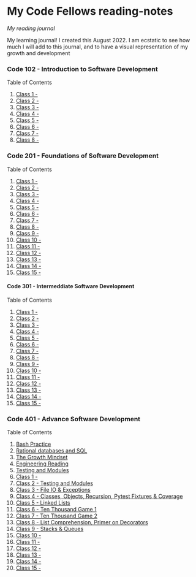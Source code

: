 # My Code Fellows reading-notes
*My reading journal*

My learning journal! I created this August 2022. I am ecstatic to see how much I will add to this journal, and to have a visual representation of my growth and development

### Code 102 - Introduction to Software Development

Table of Contents

1. [Class 1 -](./class1-readingnotes.md)
2. [Class 2 -](./class2-readingnotes.md)
3. [Class 3 -](./class3-readingnotes.md)
4. [Class 4 -](./class4-readingnotes.md)
5. [Class 5 -](./class5-readingnotes.md)
6. [Class 6 -](./class6-readingnotes.md)
7. [Class 7 -](./class7-readingnotes.md)
8. [Class 8 -](./class8-readingnotes.md)

### Code 201 - Foundations of Software Development

Table of Contents

1. [Class 1 -](./class01-reading-note.md)
2. [Class 2 -](./class02-reading-note.md)
3. [Class 3 -](./class03-reading-note.md)
4. [Class 4 -](./class04-reading-note.md)
5. [Class 5 -](./class05-reading-note.md)
6. [Class 6 -](./class06-reading-note.md)
7. [Class 7 -](./class07-reading-note.md)
8. [Class 8 -](./class08-reading-note.md)
9. [Class 9 -](./class09-reading-note.md)
10. [Class 10 -](./class10-reading-note.md)
11. [Class 11 -](./class11-reading-note.md)
12. [Class 12 -](./class12-reading-note.md)
13. [Class 13 -](./class13-reading-note.md)
14. [Class 14 -](./class14-reading-note.md)
15. [Class 15 -](./class14B-reading-note.md)



#### Code 301 - Intermeddiate Software Development

Table of Contents

1. [Class 1 -](./class01-reading-notes.md)
2. [Class 2 -](./class02-reading-notes.md)
3. [Class 3 -](./class03-reading-notes.md)
4. [Class 4 -](./class04-reading-notes.md)
5. [Class 5 -](./class05-reading-notes.md)
6. [Class 6 -](./class06-reading-notes.md)
7. [Class 7 -](./class07-reading-notes.md)
8. [Class 8 -](./class08-reading-notes.md)
9. [Class 9 -](./class09-reading-notes.md)
10. [Class 10 -](./class10-reading-notes.md)
11. [Class 11 -](./class11-reading-notes.md)
12. [Class 12 -](./class12-reading-notes.md) 
13. [Class 13 -](./class13-reading-notes.md)
14. [Class 14 -](./class14-reading-notes.md)
15. [Class 15 -](./class15-reading-notes.md) 


### Code 401 - Advance Software Development

Table of Contents

1. [Bash Practice](./bash-practice-reading-notes.md)
2. [Rational databases and SQL](./sql-reading-notes.md)
3. [The Growth Mindset](./growth-mindset-reading-notes.md)
4. [Engineering Reading](./engineering-overiew-reading.md)
5. [Testing and Modules](./test-and-module-reading-notes.md)
6. [Class 1 -](./class001-reading-notes.md)
7. [Class 2 - Testing and Modules](./class002-reading-notes.md)
8. [Class 3 - File IO & Exceptions](./class003-reading-notes.md)
9. [Class 4 - Classes, Objects, Recursion, Pytest Fixtures & Coverage](./class004-reading-notes.md)
10. [Class 5 - Linked Lists](./claas005-reading-notes.md)
11. [Class 6 - Ten Thousand Game 1](./reading006-reading-notes.md)
12. [Class 7 - Ten Thousand Game 2](./reading007-reading-notes.md)
13. [Class 8 - List Comprehension, Primer on Decorators](./reading008-reading-notes.md)
14. [Class 9 - Stacks & Queues](./reading009-reading-notes.md)
15. [Class 10 -]()
16. [Class 11 -]()
17. [Class 12 -]()
18. [Class 13 -]()
19. [Class 14 -]()
20. [Class 15 -]()

